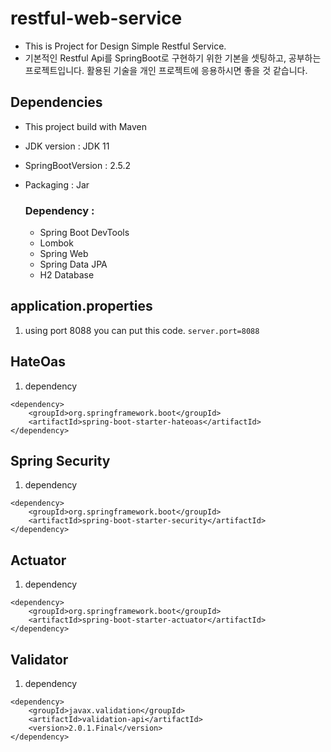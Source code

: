 # restful-web-service

* This is Project for Design Simple Restful Service.
* 기본적인 Restful Api를 SpringBoot로 구현하기 위한 기본을 셋팅하고, 공부하는 프로젝트입니다. 활용된 기술을 개인 프로젝트에 응용하시면 좋을 것 같습니다.

## Dependencies

* This project build with Maven
* JDK version : JDK 11
* SpringBootVersion : 2.5.2
* Packaging : Jar

  ### Dependency : 
    * Spring Boot DevTools
    * Lombok
    * Spring Web
    * Spring Data JPA
    * H2 Database

## application.properties
1. using port 8088 you can put this code.
```server.port=8088```


## HateOas
1. dependency
```
<dependency>
	<groupId>org.springframework.boot</groupId>
	<artifactId>spring-boot-starter-hateoas</artifactId>
</dependency>
```

## Spring Security
1. dependency
```
<dependency>
	<groupId>org.springframework.boot</groupId>
	<artifactId>spring-boot-starter-security</artifactId>
</dependency>
```

## Actuator
1. dependency
```
<dependency>
	<groupId>org.springframework.boot</groupId>
	<artifactId>spring-boot-starter-actuator</artifactId>
</dependency>
```

## Validator
1. dependency
```
<dependency>
	<groupId>javax.validation</groupId>
	<artifactId>validation-api</artifactId>
	<version>2.0.1.Final</version>
</dependency>
```
